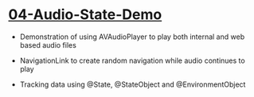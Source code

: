 # [04-Audio-State-Demo](https://github.com/mobilelabclass-itp/04-Audio-State-Demo)

- Demonstration of using AVAudioPlayer to play both internal and web based audio files

- NavigationLink to create random navigation while audio continues to play

- Tracking data using @State, @StateObject and @EnvironmentObject


